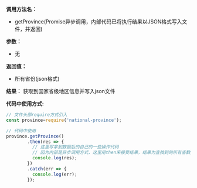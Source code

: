 
**调用方法名：**
 - getProvince(Promise异步调用，内部代码已将执行结果以JSON格式写入文件，并返回)

**参数：**

 - 无

 **返回值：**

 - 所有省份(json格式)

**结果：** 获取到国家省级地区信息并写入json文件

**代码中使用方式:**
```javascript
// 文件头部require方式引入
const province=require('national-province');

// 代码中使用
province.getProvince()
        .then(res => {
          // 这里写拿到数据后的自己的一些操作代码
          // 因为内部是异步调用方式，这里用then来接受结果，结果为查找到的所有省数据，数据格式为json格式
          console.log(res);
        })
        .catch(err => { 
          console.log(err);
        });
```